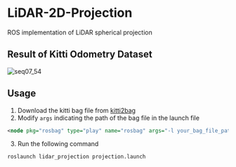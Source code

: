 # LiDAR-2D-Projection
ROS implementation of LiDAR spherical projection

## Result of Kitti Odometry Dataset
![seq07_54](https://github.com/soup1997/LiDAR-Projection/assets/86957779/07bffc60-3142-44e1-b255-a1f317c199aa)

## Usage
1. Download the kitti bag file from [kitti2bag](https://github.com/tomas789/kitti2bag)
2. Modify `args` indicating the path of the bag file in the launch file
```xml
<node pkg="rosbag" type="play" name="rosbag" args="-l your_bag_file_path"/>
```
3. Run the following command
```bash
roslaunch lidar_projection projection.launch
```
